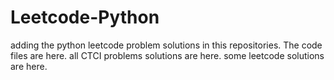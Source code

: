 # Leetcode-Python
adding the python leetcode problem solutions in this repositories. 
The code files are here.
all CTCI problems solutions are here.
some leetcode solutions are here.





















